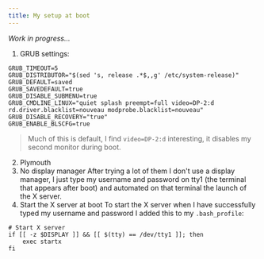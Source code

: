 ```yaml
---
title: My setup at boot
---
```


*Work in progress...*

1. GRUB settings:
```
GRUB_TIMEOUT=5
GRUB_DISTRIBUTOR="$(sed 's, release .*$,,g' /etc/system-release)"
GRUB_DEFAULT=saved
GRUB_SAVEDEFAULT=true
GRUB_DISABLE_SUBMENU=true
GRUB_CMDLINE_LINUX="quiet splash preempt=full video=DP-2:d rd.driver.blacklist=nouveau modprobe.blacklist=nouveau"
GRUB_DISABLE_RECOVERY="true"
GRUB_ENABLE_BLSCFG=true
```
>Much of this is default, I find `video=DP-2:d` interesting, it disables my second monitor during boot.

2. Plymouth
3. No display manager
   After trying a lot of them I don't use a display manager, I just type my username and password on tty1 (the terminal that appears after boot) and automated on that terminal the launch of the X server.
4. Start the X server at boot
   To start the X server when I have successfully typed my username and password I added this to my `.bash_profile`:
```
# Start X server
if [[ -z $DISPLAY ]] && [[ $(tty) == /dev/tty1 ]]; then
    exec startx
fi
```
